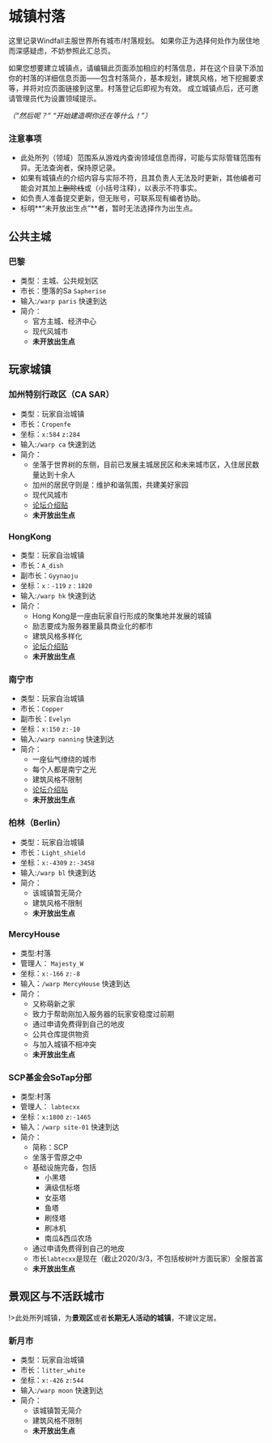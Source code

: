 # 城镇村落

这里记录Windfall主服世界所有城市/村落规划。 如果你正为选择何处作为居住地而深感疑虑，不妨参照此汇总页。

如果您想要建立城镇点，请编辑此页面添加相应的村落信息，并在这个目录下添加你的村落的详细信息页面——包含村落简介，基本规划，建筑风格，地下挖掘要求等，并将对应页面链接到这里。村落登记后即视为有效。
成立城镇点后，还可邀请管理员代为设置领域提示。

<em>（“然后呢？” “开始建造啊你还在等什么！”）</em>

### 注意事项

- 此处所列（领域）范围系从游戏内查询领域信息而得，可能与实际管辖范围有异。无法查询者，保持原记录。
- 如果有城镇点的介绍内容与实际不符，且其负责人无法及时更新，其他编者可能会对其加上~~删除线~~或（小括号注释），以表示不符事实。
- 如负责人准备提交更新，但无账号，可联系现有编者协助。
- 标明**“未开放出生点”**者，暂时无法选择作为出生点。

## 公共主城

### 巴黎

- 类型：主城、公共规划区
- 市长：堕落的Sa `Sapherise`
- 输入:`/warp paris` 快速到达
- 简介：
  - 官方主城、经济中心
  - 现代风城市
  - **未开放出生点**
  
## 玩家城镇

### 加州特别行政区（CA SAR）

- 类型：玩家自治城镇
- 市长：`Cropenfe`
- 坐标：`x:584` `z:284`
- 输入:`/warp ca` 快速到达
- 简介：
  - 坐落于世界树的东侧，目前已发展主城居民区和未来城市区，入住居民数量达到十余人
  - 加州的居民守则是：维护和谐氛围，共建美好家园
  - 现代风城市
  - [论坛介绍贴](https://g.sotap.org/d/42)
  - **未开放出生点**
  
### HongKong

- 类型：玩家自治城镇
- 市长：`A_dish`
- 副市长：`Gyynaoju`
- 坐标：`x：-119` `z：1820` 
- 输入:`/warp hk` 快速到达
- 简介：
  - Hong Kong是一座由玩家自行形成的聚集地并发展的城镇
  - 励志要成为服务器里最具商业化的都市
  - 建筑风格多样化
  - [论坛介绍贴](https://g.sotap.org/d/49-welcome-to-hongkong)
  - **未开放出生点**
  
### 南宁市

- 类型：玩家自治城镇
- 市长：`Copper`
- 副市长：`Evelyn`
- 坐标：`x:150` `z:-10`
- 输入:`/warp nanning` 快速到达
- 简介：
  - 一座仙气缭绕的城市
  - 每个人都是南宁之光
  - 建筑风格不限制
  - [论坛介绍贴](https://g.sotap.org/d/47)
  - **未开放出生点**
  
### 柏林（Berlin）

- 类型：玩家自治城镇
- 市长：`Light_shield`
- 坐标：`x:-4309` `z:-3458`
- 输入:`/warp bl` 快速到达
- 简介：
  - 该城镇暂无简介
  - 建筑风格不限制
  - **未开放出生点**
  
### MercyHouse

- 类型:村落
- 管理人： `Majesty_W`
- 坐标：`x:-166` `z:-8`
- 输入：`/warp MercyHouse` 快速到达
- 简介：
  - 又称萌新之家
  - 致力于帮助刚加入服务器的玩家安稳度过前期
  - 通过申请免费得到自己的地皮
  - 公共仓库提供物资
  - 与加入城镇不相冲突
  - **未开放出生点**
  
### SCP基金会SoTap分部

- 类型:村落
- 管理人： `labtecxx`
- 坐标：`x:1800` `z:-1465`
- 输入：`/warp site-01` 快速到达
- 简介：
  - 简称：SCP
  - 坐落于雪原之中
  - 基础设施完备，包括
    - 小黑塔
    - 满级信标塔
    - 女巫塔
    - 鱼塔
    - 刷怪塔
    - 刷冰机
    - 南瓜&西瓜农场
  - 通过申请免费得到自己的地皮
  - 市长`labtecxx`是现在（截止2020/3/3，不包括桉树叶方面玩家）全服首富
  - **未开放出生点**

## 景观区与不活跃城市

!>此处所列城镇，为**景观区**或者**长期无人活动的城镇**，不建议定居。

### 新月市

- 类型：玩家自治城镇
- 市长：`litter_white`
- 坐标：`x:-426` `z:544`
- 输入:`/warp moon` 快速到达
- 简介：
  - 该城镇暂无简介
  - 建筑风格不限制
  - **未开放出生点**
